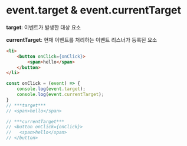 # event.target & event.currentTarget

**target**: 이벤트가 발생한 대상 요소

**currentTarget**: 현재 이벤트를 처리하는 이벤트 리스너가 등록된 요소



```html
<li>
	<button onClick={onClick}>
    	<span>hello</span>
    </button>
</li>
```

```javascript
const onClick = (event) => {
    console.log(event.target);
    console.log(event.currentTarget);
}
// ***target***
// <span>hello</span>

// ***currentTarget***
// <button onClick={onClick}>
//	 <span>hello</span>
// </button>
```

